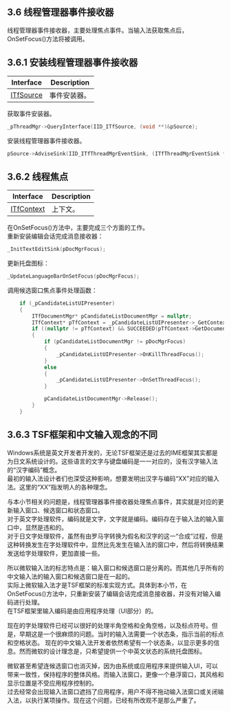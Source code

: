 ## 3.6 线程管理器事件接收器

线程管理器事件接收器，主要处理焦点事件。当输入法获取焦点后，OnSetFocus()方法将被调用。

## 3.6.1 安装线程管理器事件接收器

Interface		|Description
-|-
[ITfSource][1]	|事件安装器。

[1]: https://github.com/ChineseInputMethod/Interface/blob/master/TSFmanager/ITfSource.md

获取事件安装器。

```C++
_pThreadMgr->QueryInterface(IID_ITfSource, (void **)&pSource);
```

安装线程管理器事件接收器。

```C++
pSource->AdviseSink(IID_ITfThreadMgrEventSink, (ITfThreadMgrEventSink *)this, &_threadMgrEventSinkCookie);
```

## 3.6.2 线程焦点

Interface			|Description
-|-
[ITfContext][2]		|上下文。

[2]: https://github.com/ChineseInputMethod/Interface/blob/master/TSFmanager/ITfContext.md

在OnSetFocus()方法中，主要完成三个方面的工作。<br/>
重新安装编辑会话完成消息接收器：

```C++
_InitTextEditSink(pDocMgrFocus);
```

更新托盘图标：

```C++
_UpdateLanguageBarOnSetFocus(pDocMgrFocus);
```

调用候选窗口焦点事件处理函数：

```C++
    if (_pCandidateListUIPresenter)
    {
        ITfDocumentMgr* pCandidateListDocumentMgr = nullptr;
        ITfContext* pTfContext = _pCandidateListUIPresenter->_GetContextDocument();
        if ((nullptr != pTfContext) && SUCCEEDED(pTfContext->GetDocumentMgr(&pCandidateListDocumentMgr)))
        {
            if (pCandidateListDocumentMgr != pDocMgrFocus)
            {
                _pCandidateListUIPresenter->OnKillThreadFocus();
            }
            else 
            {
                _pCandidateListUIPresenter->OnSetThreadFocus();
            }

            pCandidateListDocumentMgr->Release();
        }
    }
```

## 3.6.3 TSF框架和中文输入观念的不同

Windows系统是英文开发者开发的，无论TSF框架还是过去的IME框架其实都是为日文系统设计的。这些语言的文字与键盘编码是一一对应的，没有汉字输入法的“汉字编码”概念。<br/>
最初的输入法设计者们也深受这种影响，想要发明出汉字与编码“XX”对应的输入法。这里的“XX”指发明人的各种理念。<br/>

与本小节相关的问题是，线程管理器事件接收器处理焦点事件，其实就是对应的更新输入窗口、候选窗口和状态窗口。<br/>
对于英文字处理软件，编码就是文字，文字就是编码。编码存在于输入法的输入窗口中，显然是违和的。<br/>
对于日文字处理软件，虽然有由罗马字转换为假名和汉字的这一“合成”过程，但是这种转换发生在字处理软件中，显然比先发生在输入法的窗口中，然后将转换结果发送给字处理软件，更加直接一些。

所以微软输入法的标志特点是：输入窗口和候选窗口是分离的。而其他几乎所有的中文输入法的输入窗口和候选窗口是在一起的。<br/>
实际上微软输入法才是TSF框架的标准实现方式。具体到本小节，在OnSetFocus()方法中，只重新安装了编辑会话完成消息接收器，并没有对输入编码进行处理。<br/>
在TSF框架里输入编码是由应用程序处理（UI部分）的。

现在的字处理软件已经可以很好的处理半角空格和全角空格，以及标点符号。但是，早期这是一个很麻烦的问题。当时的输入法需要一个状态条，指示当前的标点和空格状态。
现在的中文输入法开发者依然希望有一个状态条，以显示更多的信息。然而微软的设计理念是，只希望提供一个中英文状态的系统托盘图标。

微软甚至希望连候选窗口也消灭掉，因为由系统或应用程序来提供输入UI，可以带来一致性，保持程序的整体风格。而输入法窗口，更像一个悬浮窗口，其风格和显示位置是不受应用程序控制的。<br/>
过去经常会出现输入法窗口遮挡了应用程序，用户不得不拖动输入法窗口或关闭输入法，以执行某项操作。现在这个问题，已经有所改观不是那么严重了。